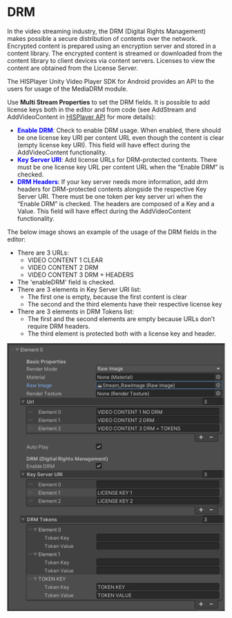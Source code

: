 # DRM

In the video streaming industry, the DRM (Digital Rights Management) makes possible a secure distribution of contents over the network.
Encrypted content is prepared using an encryption server and stored in a content library. The encrypted content is streamed or downloaded from the content library to client devices via content servers. Licenses to view the content are obtained from the License Server.

The HISPlayer Unity Video Player SDK for Android provides an API to the users for usage of the MediaDRM module.

Use **Multi Stream Properties** to set the DRM fields. It is possible to add license keys both in the editor and from code (see AddStream and AddVideoContent in [HISPlayer API](/hisplayer-api.md) for more details):

* <span style="color:blue">**Enable DRM**</span>: Check to enable DRM usage. When enabled, there should be one license key URI per content URL even though the content is clear (empty license key URI). This field will have effect during the AddVideoContent functionality.
* <span style="color:blue">**Key Server URI**</span>: Add license URLs for DRM-protected contents. There must be one license key URL per content URL when the “Enable DRM” is checked.
* <span style="color:blue">**DRM Headers**</span>: If your key server needs more information, add drm headers for DRM-protected contents alongside the respective Key Server URI. There must be one token per key server uri when the “Enable DRM” is checked. The headers are composed of a Key and a Value. This field will have effect during the AddVideoContent functionality.

The below image shows an example of the usage of the DRM fields in the editor:
* There are 3 URLs:
  * VIDEO CONTENT 1 CLEAR
  * VIDEO CONTENT 2 DRM
  * VIDEO CONTENT 3 DRM + HEADERS
* The 'enableDRM' field is checked.
* There are 3 elements in Key Server URI list:
  * The first one is empty, because the first content is clear
  * The second and the third elements have their respective license key
* There are 3 elements in DRM Tokens list:
  * The first and the second elements are empty because URLs don't require DRM headers.
  * The third element is protected both with a license key and header.

<p align="center">
<img src="./assets/drm.png">
</p>
